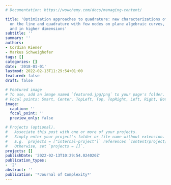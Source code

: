 ```yaml
---
# Documentation: https://wowchemy.com/docs/managing-content/

title: 'Optimization approaches to quadrature: new characterizations of Gaussian quadrature
  on the line and quadrature with few nodes on plane algebraic curves, on the plane
  and in higher dimensions'
subtitle: ''
summary: ''
authors:
- Cordian Riener
- Markus Schweighofer
tags: []
categories: []
date: '2018-01-01'
lastmod: 2022-02-13T11:29:54+01:00
featured: false
draft: false

# Featured image
# To use, add an image named `featured.jpg/png` to your page's folder.
# Focal points: Smart, Center, TopLeft, Top, TopRight, Left, Right, BottomLeft, Bottom, BottomRight.
image:
  caption: ''
  focal_point: ''
  preview_only: false

# Projects (optional).
#   Associate this post with one or more of your projects.
#   Simply enter your project's folder or file name without extension.
#   E.g. `projects = ["internal-project"]` references `content/project/deep-learning/index.md`.
#   Otherwise, set `projects = []`.
projects: []
publishDate: '2022-02-13T10:29:54.024020Z'
publication_types:
- '2'
abstract: ''
publication: '*Journal of Complexity*'
---
```

